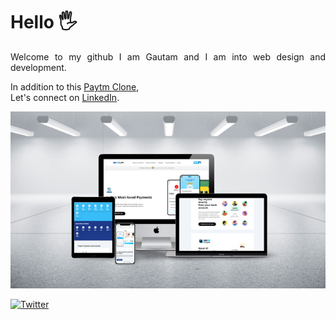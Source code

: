 # Hello 🖐️
<p align="justify"> 
Welcome to my github
I am Gautam and I am into web design and development.
</p>
<p>
In addition to this <a href="https://paytm-cloned.netlify.app/">Paytm Clone</a>,<br/> Let's connect on <a href="https://www.linkedin.com/in/webdev-gautam/">LinkedIn</a>.
</p>

![Design View](https://github.com/gautamnath-in/paytm-clone/blob/main/Design%20files/Paytm%20-%20Design.png)

[![Twitter](https://img.shields.io/twitter/url?style=social&url=https%3A%2F%2Fpaytm-cloned.netlify.app%2F)](https://twitter.com/intent/tweet?text=Wow:&url=https%3A%2F%2Fpaytm-cloned.netlify.app%2F)
